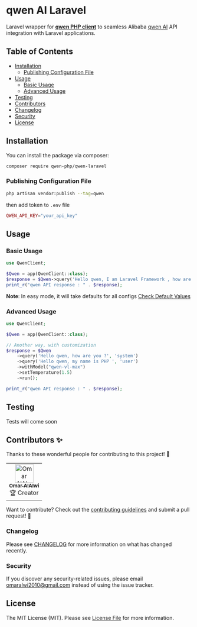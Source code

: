 # qwen AI Laravel

Laravel wrapper for **[qwen PHP client](https://github.com/qwen-php/qwen-php-client)** to seamless Alibaba [qwen AI](https://www.qwen.ai) API integration with Laravel applications.

## Table of Contents

- [Installation](#installation)
  - [Publishing Configuration File](#publishing-configuration-file)
- [Usage](#usage)
  - [Basic Usage](#basic-usage)
  - [Advanced Usage](#advanced-usage)
- [Testing](#testing)
- [Contributors](#contributors-)
- [Changelog](#changelog)
- [Security](#security)
- [License](#license)

## Installation

You can install the package via composer:

```bash
composer require qwen-php/qwen-laravel
```

### Publishing Configuration File

```bash
php artisan vendor:publish --tag=qwen
```
then add token to `.env` file
```php
QWEN_API_KEY="your_api_key"
```

## Usage

### Basic Usage

```php
use QwenClient;

$Qwen = app(QwenClient::class);
$response = $Qwen->query('Hello qwen, I am Laravel Framework , how are you Today ^_^ ?')->run();
print_r("qwen API response : " . $response);
```

**Note**: In easy mode, it will take defaults for all configs [Check Default Values](https://github.com/qwen-php/qwen-php-client/blob/master/src/Enums/Configs/DefaultConfigs.php)

### Advanced Usage

```php
use QwenClient;

$Qwen = app(QwenClient::class);

// Another way, with customization
$response = $Qwen
    ->query('Hello qwen, how are you ?', 'system')
    ->query('Hello qwen, my name is PHP ', 'user')
    ->withModel("qwen-vl-max")
    ->setTemperature(1.5)
    ->run();

print_r("qwen API response : " . $response);
```

## Testing

Tests will come soon

## Contributors ✨

Thanks to these wonderful people for contributing to this project! 💖

<table>
  <tr>
    <td align="center">
      <a href="https://github.com/omaralalwi">
        <img src="https://avatars.githubusercontent.com/u/25439498?v=4" width="50px;" alt="Omar AlAlwi"/>
        <br />
        <sub><b>Omar AlAlwi</b></sub>
      </a>
      <br />
      🏆 Creator
    </td>
  </tr>
</table>

Want to contribute? Check out the [contributing guidelines](./CONTRIBUTING.md) and submit a pull request! 🚀

### Changelog

Please see [CHANGELOG](CHANGELOG.md) for more information on what has changed recently.

### Security

If you discover any security-related issues, please email [omaralwi2010@gmail.com](mailto:omaralwi2010@gmail.com) instead of using the issue tracker.

## License

The MIT License (MIT). Please see [License File](LICENSE.md) for more information.

